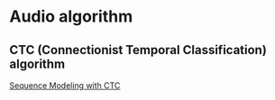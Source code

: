 # Audio algorithm

## CTC (Connectionist Temporal Classification) algorithm

[Sequence Modeling with CTC](https://distill.pub/2017/ctc/)



